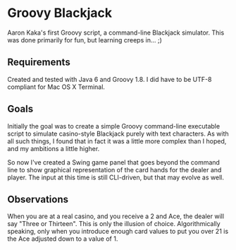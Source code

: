 # Groovy Blackjack
Aaron Kaka's first Groovy script, a command-line Blackjack simulator. This was done primarily for fun, but learning
creeps in... ;)

## Requirements
Created and tested with Java 6 and Groovy 1.8. I did have to be UTF-8 compliant for Mac OS X Terminal.

## Goals
Initially the goal was to create a simple Groovy command-line executable script to simulate casino-style Blackjack
purely with text characters. As with all such things, I found that in fact it was a little more complex than I hoped,
and my ambitions a little higher.

So now I've created a Swing game panel that goes beyond the command line to show graphical representation of the card
hands for the dealer and player.  The input at this time is still CLI-driven, but that may evolve as well.

## Observations
When you are at a real casino, and you receive a 2 and Ace, the dealer will say "Three or Thirteen". This is only the
illusion of choice. Algorithmically speaking, only when you introduce enough card values to put you over 21 is the Ace
adjusted down to a value of 1.